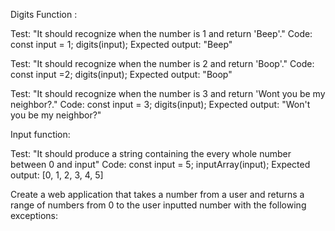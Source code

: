 Digits Function :

Test: "It should recognize when the number is 1 and return 'Beep'."
Code:
const input = 1;
digits(input);
Expected output: "Beep"

Test: "It should recognize when the number is 2 and return 'Boop'."
Code: 
const input =2;
digits(input);
Expected output: "Boop"

Test: "It should recognize when the number is 3 and return 'Wont you be my neighbor?."
Code:
const input = 3;
digits(input);
Expected output: "Won't you be my neighbor?"

Input function:

Test: "It should produce a string containing the every whole number between 0 and input"
Code:
const input = 5;
inputArray(input);
Expected output: [0, 1, 2, 3, 4, 5]


Create a web application that takes a number from a user and returns a range of numbers from 0 to the user inputted number with the following exceptions:
